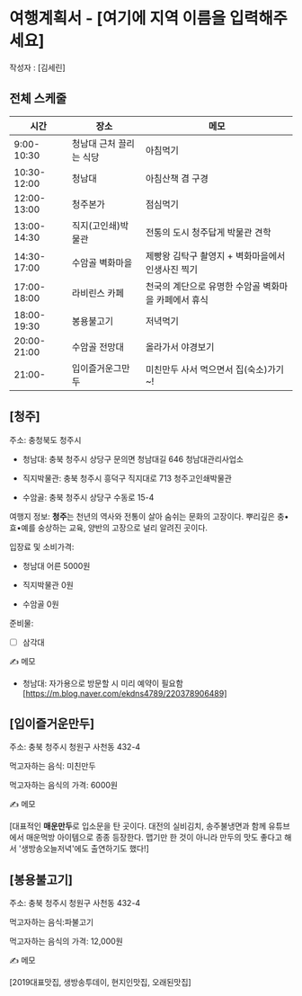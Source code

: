 # 여행계획서 - [여기에 지역 이름을 입력해주세요]

작성자 : [김세린]



## 전체 스케줄

| 시간        | 장소                    | 메모                                                 |
| ----------- | ----------------------- | ---------------------------------------------------- |
| 9:00-10:30  | 청남대 근처 끌리는 식당 | 아침먹기                                             |
| 10:30-12:00 | 청남대                  | 아침산책 겸 구경                                     |
| 12:00-13:00 | 청주본가                | 점심먹기                                             |
| 13:00-14:30 | 직지(고인쇄)박물관      | 전통의 도시 청주답게 박물관 견학                     |
| 14:30-17:00 | 수암골 벽화마을         | 제빵왕 김탁구 촬영지 + 벽화마을에서 인생사진 찍기    |
| 17:00-18:00 | 라비린스 카페           | 천국의 계단으로 유명한 수암골 벽화마을 카페에서 휴식 |
| 18:00-19:30 | 봉용불고기              | 저녁먹기                                             |
| 20:00-21:00 | 수암골 전망대           | 올라가서 야경보기                                    |
| 21:00-      | 입이즐거운그만두        | 미친만두 사서 먹으면서 집(숙소)가기~!                |







## [청주]

주소: 충청북도 청주시

- 청남대: 충북 청주시 상당구 문의면 청남대길 646 청남대관리사업소
- 직지박물관: 충북 청주시 흥덕구 직지대로 713 청주고인쇄박물관

- 수암골: 충북 청주시 상당구 수동로 15-4

여행지 정보: **청주**는 천년의 역사와 전통이 살아 숨쉬는 문화의 고장이다. 뿌리깊은 충•효•예를 숭상하는 교육, 양반의 고장으로 널리 알려진 곳이다. 

입장료 및 소비가격: 

+ 청남대 어른 5000원

+ 직지박물관 0원
+ 수암골 0원

준비물: 

- [ ] 삼각대

✍️ 메모

+ 청남대: 자가용으로 방문할 시 미리 예약이 필요함[https://m.blog.naver.com/ekdns4789/220378906489]





## [입이즐거운만두]

주소: 충북 청주시 청원구 사천동 432-4

먹고자하는 음식: 미친만두

먹고자하는 음식의 가격: 6000원

✍️ 메모

[대표적인 **매운만두**로 입소문을 탄 곳이다. 대전의 실비김치, 송주불냉면과 함께 유튜브에서 매운먹방 아이템으로 종종 등장한다. 맵기만 한 것이 아니라 만두의 맛도 좋다고 해서 '생방송오늘저녁'에도 출연하기도 했다!]



## [봉용불고기]

주소: 충북 청주시 청원구 사천동 432-4

먹고자하는 음식:파불고기

먹고자하는 음식의 가격: 12,000원

✍️ 메모

[2019대표맛집, 생방송투데이, 현지인맛집, 오래된맛집]





